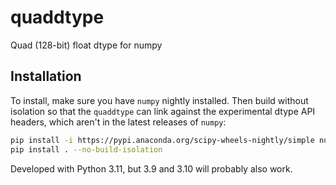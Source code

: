# quaddtype

Quad (128-bit) float dtype for numpy

## Installation

To install, make sure you have `numpy` nightly installed. Then build without
isolation so that the `quaddtype` can link against the experimental dtype API
headers, which aren't in the latest releases of `numpy`:

```bash
pip install -i https://pypi.anaconda.org/scipy-wheels-nightly/simple numpy
pip install . --no-build-isolation
```

Developed with Python 3.11, but 3.9 and 3.10 will probably also work.
